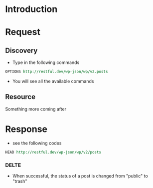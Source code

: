 # Introduction

# Request
## Discovery
* Type in the following commands
```REST
OPTIONS http://restful.dev/wp-json/wp/v2.posts
```
* You will see all the available commands

## Resource
Something more coming after

# Response
* see the following codes
``` REST
HEAD http://restful.dev/wp-json/wp/v2/posts
```
### DELTE
* When successful, the status of a post is changed from "public" to "trash"

